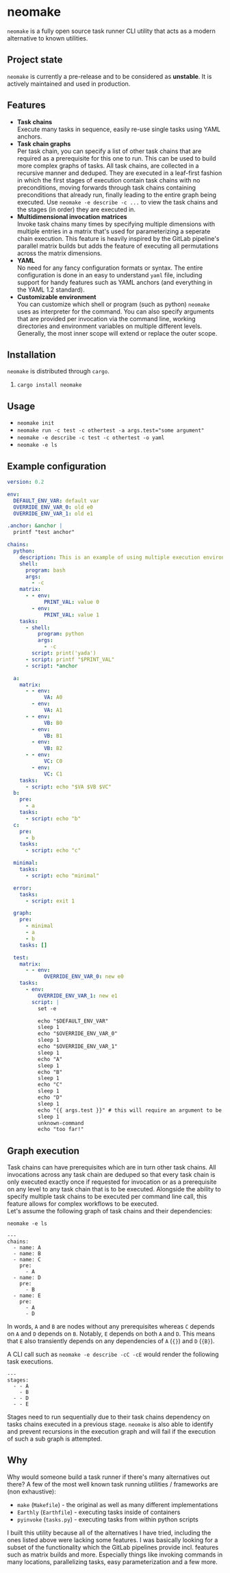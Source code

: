 # neomake

`neomake` is a fully open source task runner CLI utility that acts as a modern alternative to known utilities.

## Project state

`neomake` is currently a pre-release and to be considered as **unstable**. It is actively maintained and used in production.

## Features

- **Task chains**\
  Execute many tasks in sequence, easily re-use single tasks using YAML anchors.
- **Task chain graphs**\
  Per task chain, you can specify a list of other task chains that are required as a prerequisite for this one to run. This can be used to build more complex graphs of tasks. All task chains, are collected in a recursive manner and deduped. They are executed in a leaf-first fashion in which the first stages of execution contain task chains with no preconditions, moving forwards through task chains containing preconditions that already run, finally leading to the entire graph being executed. Use `neomake -e describe -c ...` to view the task chains and the stages (in order) they are executed in.
- **Multidimensional invocation matrices**\
  Invoke task chains many times by specifying multiple dimensions with multiple entries in a matrix that's used for parameterizing a seperate chain execution. This feature is heavily inspired by the GitLab pipeline's parallel matrix builds but adds the feature of executing all permutations across the matrix dimensions.
- **YAML**\
  No need for any fancy configuration formats or syntax. The entire configuration is done in an easy to understand `yaml` file, including support for handy features such as YAML anchors (and everything in the YAML 1.2 standard).
- **Customizable environment**\
  You can customize which shell or program (such as python) `neomake` uses as interpreter for the command. You can also specify arguments that are provided per invocation via the command line, working directories and environment variables on multiple different levels. Generally, the most inner scope will extend or replace the outer scope.

## Installation

`neomake` is distributed through `cargo`.

1) `cargo install neomake`

## Usage

- `neomake init`
- `neomake run -c test -c othertest -a args.test="some argument"`
- `neomake -e describe -c test -c othertest -o yaml`
- `neomake -e ls`

## Example configuration

```yaml
version: 0.2

env:
  DEFAULT_ENV_VAR: default var
  OVERRIDE_ENV_VAR_0: old e0
  OVERRIDE_ENV_VAR_1: old e1

.anchor: &anchor |
  printf "test anchor"

chains:
  python:
    description: This is an example of using multiple execution environments (shell and python).
    shell:
      program: bash
      args:
        - -c
    matrix:
      - - env:
            PRINT_VAL: value 0
        - env:
            PRINT_VAL: value 1
    tasks:
      - shell:
          program: python
          args:
            - -c
        script: print('yada')
      - script: printf "$PRINT_VAL"
      - script: *anchor

  a:
    matrix:
      - - env:
            VA: A0
        - env:
            VA: A1
      - - env:
            VB: B0
        - env:
            VB: B1
        - env:
            VB: B2
      - - env:
            VC: C0
        - env:
            VC: C1
    tasks:
      - script: echo "$VA $VB $VC"
  b:
    pre:
      - a
    tasks:
      - script: echo "b"
  c:
    pre:
      - b
    tasks:
      - script: echo "c"

  minimal:
    tasks:
      - script: echo "minimal"

  error:
    tasks:
      - script: exit 1

  graph:
    pre:
      - minimal
      - a
      - b
    tasks: []

  test:
    matrix:
      - - env:
            OVERRIDE_ENV_VAR_0: new e0
    tasks:
      - env:
          OVERRIDE_ENV_VAR_1: new e1
        script: |
          set -e

          echo "$DEFAULT_ENV_VAR"
          sleep 1
          echo "$OVERRIDE_ENV_VAR_0"
          sleep 1
          echo "$OVERRIDE_ENV_VAR_1"
          sleep 1
          echo "A"
          sleep 1
          echo "B"
          sleep 1
          echo "C"
          sleep 1
          echo "D"
          sleep 1
          echo "{{ args.test }}" # this will require an argument to be passed via '-a args.test="some-argument"'
          sleep 1
          unknown-command
          echo "too far!"

```

## Graph execution

Task chains can have prerequisites which are in turn other task chains. All invocations across any task chain are deduped so that every task chain is only executed exactly once if requested for invocation or as a prerequisite on any level to any task chain that is to be executed. Alongside the ability to specify multiple task chains to be executed per command line call, this feature allows for complex workflows to be executed.\
Let's assume the following graph of task chains and their dependencies:

`neomake -e ls`

```
---
chains:
  - name: A
  - name: B
  - name: C
    pre:
      - A
  - name: D
    pre:
      - B
  - name: E
    pre:
      - A
      - D
```

In words, `A` and `B` are nodes without any prerequisites whereas `C` depends on `A` and `D` depends on `B`. Notably, `E` depends on both `A` and `D`. This means that `E` also transiently depends on any dependencies of `A` (`{}`) and `D` (`{B}`).

A CLI call such as `neomake -e describe -cC -cE` would render the following task executions.

```
---
stages:
  - - A
    - B
  - - D
  - - E
```

Stages need to run sequentially due to their task chains dependency on tasks chains executed in a previous stage. `neomake` is also able to identify and prevent recursions in the execution graph and will fail if the execution of such a sub graph is attempted.

## Why

Why would someone build a task runner if there's many alternatives out there? A few of the most well known task running utilities / frameworks are (non exhaustive):

* `make` (`Makefile`) - the original as well as many different implementations
* `Earthly` (`Earthfile`) - executing tasks inside of containers
* `pyinvoke` (`tasks.py`) - executing tasks from within python scripts

I built this utility because all of the alternatives I have tried, including the ones listed above were lacking some features. I was basically looking for a subset of the functionality which the GitLab pipelines provide incl. features such as matrix builds and more. Especially things like invoking commands in many locations, parallelizing tasks, easy parameterization and a few more.
